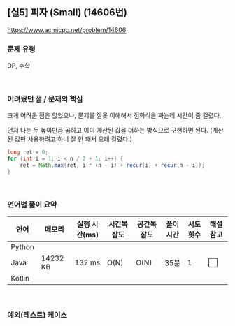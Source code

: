 ## [실5] 피자 (Small) (14606번)

https://www.acmicpc.net/problem/14606

### 문제 유형

DP, 수학

<br>

### 어려웠던 점 / 문제의 핵심

크게 어려운 점은 없었으나, 문제를 잘못 이해해서 점화식을 짜는데 시간이 좀 걸렸다.

먼저 나눈 두 높이만큼 곱하고 이미 계산된 값을 더하는 방식으로 구현하면 된다.
(계산된 값만 사용하려고 하니 잘 안 돼서 오래 걸렸다.)

```java
long ret = 0;
for (int i = 1; i < n / 2 + 1; i++) {
    ret = Math.max(ret, i * (n - i) + recur(i) + recur(n - i));
}
```

<br>

### 언어별 풀이 요약

| 언어   | 메모리   | 실행 시간(ms) | 시간복잡도 | 공간복잡도 | 풀이 시간 | 시도 횟수 | 해설 참고            |
| ------ | -------- | ------------- | ---------- | ---------- | --------- | --------- | -------------------- |
| Python |          |               |            |            |           |           |                      |
| Java   | 14232 KB | 132 ms        | O(N)       | O(N)       | 35분      | 1         | :white_large_square: |
| Kotlin |          |               |            |            |           |           |                      |

<br>

### 예외(테스트) 케이스

```
```

